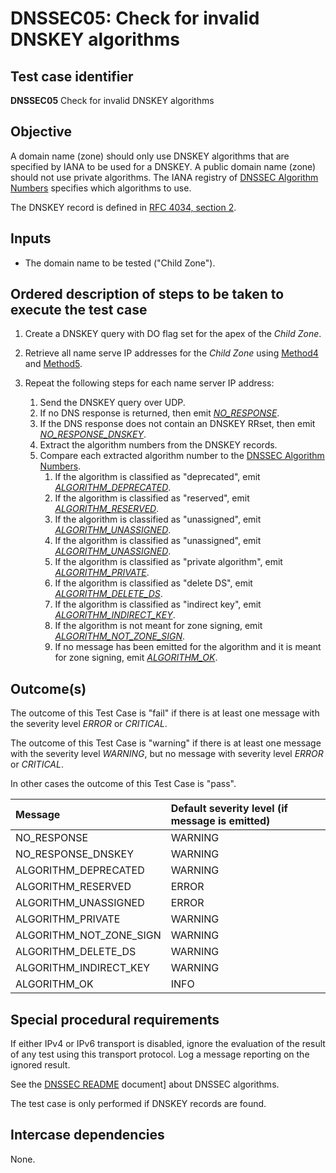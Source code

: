 # DNSSEC05: Check for invalid DNSKEY algorithms

## Test case identifier
**DNSSEC05** Check for invalid DNSKEY algorithms

## Objective

A domain name (zone) should only use DNSKEY algorithms that are specified 
by IANA to be used for a DNSKEY. A public domain name (zone) should not
use private algorithms. The IANA registry of [DNSSEC Algorithm Numbers]
specifies which algorithms to use.

The DNSKEY record is defined in [RFC 4034, section 2].

## Inputs

* The domain name to be tested ("Child Zone").

## Ordered description of steps to be taken to execute the test case

1. Create a DNSKEY query with DO flag set for the apex of the 
   *Child Zone*.

2. Retrieve all name serve IP addresses for the
   *Child Zone* using [Method4] and [Method5].

3. Repeat the following steps for each name server IP address:

   1. Send the DNSKEY query over UDP.
   2. If no DNS response is returned, then emit *[NO_RESPONSE]*.
   3. If the DNS response does not contain an DNSKEY RRset,
      then emit *[NO_RESPONSE_DNSKEY]*.
   4. Extract the algorithm numbers from the DNSKEY records.
   5. Compare each extracted algorithm number to the
      [DNSSEC Algorithm Numbers].
      1. If the algorithm is classified as "deprecated",
      	 emit *[ALGORITHM_DEPRECATED]*.
      2. If the algorithm is classified as "reserved",
      	 emit *[ALGORITHM_RESERVED]*.
      3. If the algorithm is classified as "unassigned",
      	 emit *[ALGORITHM_UNASSIGNED]*.
      4. If the algorithm is classified as "unassigned",
      	 emit *[ALGORITHM_UNASSIGNED]*.
      5. If the algorithm is classified as "private algorithm",
      	 emit *[ALGORITHM_PRIVATE]*.
      6. If the algorithm is classified as "delete DS",
      	 emit *[ALGORITHM_DELETE_DS]*.
      7. If the algorithm is classified as "indirect key",
      	 emit *[ALGORITHM_INDIRECT_KEY]*.
      8. If the algorithm is not meant for zone signing,
      	 emit *[ALGORITHM_NOT_ZONE_SIGN]*.
      9. If no message has been emitted for the algorithm 
      	 and it is meant for zone signing,
      	 emit *[ALGORITHM_OK]*.

## Outcome(s)

The outcome of this Test Case is "fail" if there is at least one message
with the severity level *ERROR* or *CRITICAL*.

The outcome of this Test Case is "warning" if there is at least one message
with the severity level *WARNING*, but no message with severity level
*ERROR* or *CRITICAL*.

In other cases the outcome of this Test Case is "pass".

Message                       | Default severity level (if message is emitted)
:-----------------------------|:-----------------------------------
NO_RESPONSE                   | WARNING
NO_RESPONSE_DNSKEY            | WARNING
ALGORITHM_DEPRECATED          | WARNING
ALGORITHM_RESERVED            | ERROR
ALGORITHM_UNASSIGNED          | ERROR
ALGORITHM_PRIVATE             | WARNING
ALGORITHM_NOT_ZONE_SIGN       | WARNING
ALGORITHM_DELETE_DS           | WARNING
ALGORITHM_INDIRECT_KEY        | WARNING
ALGORITHM_OK                  | INFO



## Special procedural requirements

If either IPv4 or IPv6 transport is disabled, ignore the evaluation of the
result of any test using this transport protocol. Log a message reporting
on the ignored result.

See the [DNSSEC README] document] about DNSSEC algorithms.

The test case is only performed if DNSKEY records are found.

## Intercase dependencies

None.


[Method4]: ../Methods.md#method-4-obtain-glue-address-records-from-parent

[Method5]: ../Methods.md#method-5-obtain-the-name-server-address-records-from-child

[DNSSEC Algorithm Numbers]: https://www.iana.org/assignments/dns-sec-alg-numbers/dns-sec-alg-numbers.xml

[RFC 4034, section 2]: https://tools.ietf.org/html/rfc4034#section-2

[DNSSEC README]: ./README.md

[NO_RESPONSE]: #outcomes

[NO_RESPONSE_DNSKEY]: #outcomes

[ALGORITHM_DEPRECATED]: #outcomes

[ALGORITHM_RESERVED]: #outcomes

[ALGORITHM_UNASSIGNED]: #outcomes

[ALGORITHM_PRIVATE]: #outcomes

[ALGORITHM_NOT_ZONE_SIGN]: #outcomes

[ALGORITHM_DELETE_DS]: #outcomes

[ALGORITHM_INDIRECT_KEY]: #outcomes

[ALGORITHM_OK]: #outcomes

